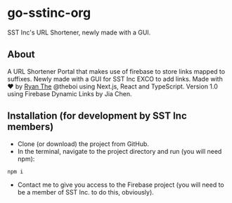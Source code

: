 # go-sstinc-org
SST Inc's URL Shortener, newly made with a GUI.

## About

A URL Shortener Portal that makes use of firebase to store links mapped to suffixes. Newly made with a GUI for SST Inc EXCO to add links. Made with :heart: by [Ryan The](https://ryanthe.com/) @theboi using Next.js, React and TypeScript. Version 1.0 using Firebase Dynamic Links by Jia Chen.

## Installation (for development by SST Inc members)

- Clone (or download) the project from GitHub.
- In the terminal, navigate to the project directory and run (you will need npm):
```shell
npm i
```
- Contact me to give you access to the Firebase project (you will need to be a member of SST Inc. to do this, obviously).
